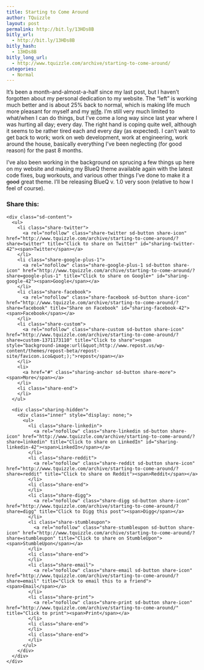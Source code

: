 ```yaml
---
title: Starting to Come Around
author: TQuizzle
layout: post
permalink: http://bit.ly/13HDs8B
bitly_url:
  - http://bit.ly/13HDs8B
bitly_hash:
  - 13HDs8B
bitly_long_url:
  - http://www.tquizzle.com/archive/starting-to-come-around/
categories:
  - Normal
---
```

It&#8217;s been a month-and-almost-a-half since my last post, but I haven&#8217;t forgotten about my personal dedication to my website. The &#8220;left&#8221; is working much better and is about 25% back to normal, which is making life much more pleasant for myself and my <a rel="nofollow" target="_blank" href="http://www.blogittome.com">wife</a>. I&#8217;m still very much limited to what/when I can do things, but I&#8217;ve come a long way since last year where I was hurting all day; every day. The right hand is coping quite well, although it seems to be rather tired each and every day (as expected). I can&#8217;t wait to get back to work; work on web development, work at engineering, work around the house, basically everything I&#8217;ve been neglecting (for good reason) for the past 8 months.

I&#8217;ve also been working in the background on sprucing a few things up here on my website and making my BlueQ theme available again with the latest code fixes, bug workouts, and various other things I&#8217;ve done to make it a <del>good</del> great theme. I&#8217;ll be releasing BlueQ v. 1.0 very soon (relative to how I feel of course).

<div class="sharedaddy sd-sharing-enabled">
  <div class="robots-nocontent sd-block sd-social sd-social-icon-text sd-sharing">
    <h3 class="sd-title">
      Share this:
    </h3>
    
    <div class="sd-content">
      <ul>
        <li class="share-twitter">
          <a rel="nofollow" class="share-twitter sd-button share-icon" href="http://www.tquizzle.com/archive/starting-to-come-around/?share=twitter" title="Click to share on Twitter" id="sharing-twitter-42"><span>Twitter</span></a>
        </li>
        <li class="share-google-plus-1">
          <a rel="nofollow" class="share-google-plus-1 sd-button share-icon" href="http://www.tquizzle.com/archive/starting-to-come-around/?share=google-plus-1" title="Click to share on Google+" id="sharing-google-42"><span>Google</span></a>
        </li>
        <li class="share-facebook">
          <a rel="nofollow" class="share-facebook sd-button share-icon" href="http://www.tquizzle.com/archive/starting-to-come-around/?share=facebook" title="Share on Facebook" id="sharing-facebook-42"><span>Facebook</span></a>
        </li>
        <li class="share-custom">
          <a rel="nofollow" class="share-custom sd-button share-icon" href="http://www.tquizzle.com/archive/starting-to-come-around/?share=custom-1371173110" title="Click to share"><span style="background-image:url(&quot;http://www.repost.us/wp-content/themes/repost-beta/repost-site/favicon.ico&quot;);">repost</span></a>
        </li>
        <li>
          <a href="#" class="sharing-anchor sd-button share-more"><span>More</span></a>
        </li>
        <li class="share-end">
        </li>
      </ul>
      
      <div class="sharing-hidden">
        <div class="inner" style="display: none;">
          <ul>
            <li class="share-linkedin">
              <a rel="nofollow" class="share-linkedin sd-button share-icon" href="http://www.tquizzle.com/archive/starting-to-come-around/?share=linkedin" title="Click to share on LinkedIn" id="sharing-linkedin-42"><span>LinkedIn</span></a>
            </li>
            <li class="share-reddit">
              <a rel="nofollow" class="share-reddit sd-button share-icon" href="http://www.tquizzle.com/archive/starting-to-come-around/?share=reddit" title="Click to share on Reddit"><span>Reddit</span></a>
            </li>
            <li class="share-end">
            </li>
            <li class="share-digg">
              <a rel="nofollow" class="share-digg sd-button share-icon" href="http://www.tquizzle.com/archive/starting-to-come-around/?share=digg" title="Click to Digg this post"><span>Digg</span></a>
            </li>
            <li class="share-stumbleupon">
              <a rel="nofollow" class="share-stumbleupon sd-button share-icon" href="http://www.tquizzle.com/archive/starting-to-come-around/?share=stumbleupon" title="Click to share on StumbleUpon"><span>StumbleUpon</span></a>
            </li>
            <li class="share-end">
            </li>
            <li class="share-email">
              <a rel="nofollow" class="share-email sd-button share-icon" href="http://www.tquizzle.com/archive/starting-to-come-around/?share=email" title="Click to email this to a friend"><span>Email</span></a>
            </li>
            <li class="share-print">
              <a rel="nofollow" class="share-print sd-button share-icon" href="http://www.tquizzle.com/archive/starting-to-come-around/" title="Click to print"><span>Print</span></a>
            </li>
            <li class="share-end">
            </li>
            <li class="share-end">
            </li>
          </ul>
        </div>
      </div>
    </div>
  </div>
</div>